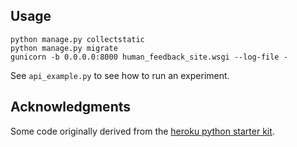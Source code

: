 
## Usage

```
python manage.py collectstatic
python manage.py migrate
gunicorn -b 0.0.0.0:8000 human_feedback_site.wsgi --log-file -
```

See `api_example.py` to see how to run an experiment.


## Acknowledgments 
Some code originally derived from the [heroku python starter kit](https://github.com/heroku/python-getting-started).

